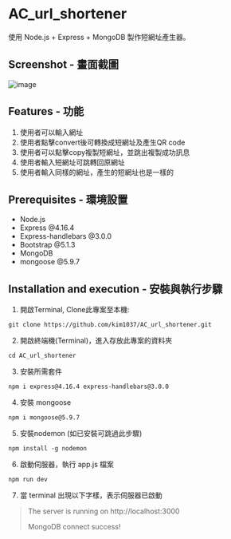 # AC_url_shortener
使用 Node.js + Express + MongoDB 製作短網址產生器。

## Screenshot - 畫面截圖
![image](https://user-images.githubusercontent.com/107454420/228174043-58f9ab86-17a1-4498-89b0-426270f32678.png)

## Features - 功能
1. 使用者可以輸入網址
2. 使用者點擊convert後可轉換成短網址及產生QR code
3. 使用者可以點擊copy複製短網址，並跳出複製成功訊息
4. 使用者輸入短網址可跳轉回原網址
5. 使用者輸入同樣的網址，產生的短網址也是一樣的

## Prerequisites - 環境設置
* Node.js
* Express @4.16.4
* Express-handlebars @3.0.0
* Bootstrap @5.1.3
* MongoDB
* mongoose @5.9.7


## Installation and execution - 安裝與執行步驟
1. 開啟Terminal, Clone此專案至本機:
```
git clone https://github.com/kim1037/AC_url_shortener.git
```

2. 開啟終端機(Terminal)，進入存放此專案的資料夾
```
cd AC_url_shortener
```

3. 安裝所需套件
```
npm i express@4.16.4 express-handlebars@3.0.0
```

4. 安裝 mongoose
```
npm i mongoose@5.9.7
```

5. 安裝nodemon (如已安裝可跳過此步驟)
```
npm install -g nodemon
```

6. 啟動伺服器，執行 app.js 檔案
```
npm run dev 
```

7. 當 terminal 出現以下字樣，表示伺服器已啟動

> The server is running on http://localhost:3000
>
> MongoDB connect success!

